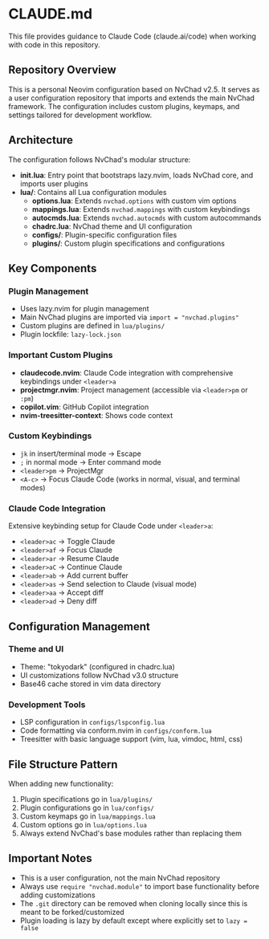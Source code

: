 # CLAUDE.md

This file provides guidance to Claude Code (claude.ai/code) when working with code in this repository.

## Repository Overview

This is a personal Neovim configuration based on NvChad v2.5. It serves as a user configuration repository that imports and extends the main NvChad framework. The configuration includes custom plugins, keymaps, and settings tailored for development workflow.

## Architecture

The configuration follows NvChad's modular structure:

- **init.lua**: Entry point that bootstraps lazy.nvim, loads NvChad core, and imports user plugins
- **lua/**: Contains all Lua configuration modules
  - **options.lua**: Extends `nvchad.options` with custom vim options
  - **mappings.lua**: Extends `nvchad.mappings` with custom keybindings
  - **autocmds.lua**: Extends `nvchad.autocmds` with custom autocommands
  - **chadrc.lua**: NvChad theme and UI configuration
  - **configs/**: Plugin-specific configuration files
  - **plugins/**: Custom plugin specifications and configurations

## Key Components

### Plugin Management
- Uses lazy.nvim for plugin management
- Main NvChad plugins are imported via `import = "nvchad.plugins"`
- Custom plugins are defined in `lua/plugins/`
- Plugin lockfile: `lazy-lock.json`

### Important Custom Plugins
- **claudecode.nvim**: Claude Code integration with comprehensive keybindings under `<leader>a`
- **projectmgr.nvim**: Project management (accessible via `<leader>pm` or `:pm`)
- **copilot.vim**: GitHub Copilot integration
- **nvim-treesitter-context**: Shows code context

### Custom Keybindings
- `jk` in insert/terminal mode → Escape
- `;` in normal mode → Enter command mode
- `<leader>pm` → ProjectMgr
- `<A-c>` → Focus Claude Code (works in normal, visual, and terminal modes)

### Claude Code Integration
Extensive keybinding setup for Claude Code under `<leader>a`:
- `<leader>ac` → Toggle Claude
- `<leader>af` → Focus Claude  
- `<leader>ar` → Resume Claude
- `<leader>aC` → Continue Claude
- `<leader>ab` → Add current buffer
- `<leader>as` → Send selection to Claude (visual mode)
- `<leader>aa` → Accept diff
- `<leader>ad` → Deny diff

## Configuration Management

### Theme and UI
- Theme: "tokyodark" (configured in chadrc.lua)
- UI customizations follow NvChad v3.0 structure
- Base46 cache stored in vim data directory

### Development Tools
- LSP configuration in `configs/lspconfig.lua`
- Code formatting via conform.nvim in `configs/conform.lua`
- Treesitter with basic language support (vim, lua, vimdoc, html, css)

## File Structure Pattern

When adding new functionality:
1. Plugin specifications go in `lua/plugins/`
2. Plugin configurations go in `lua/configs/`
3. Custom keymaps go in `lua/mappings.lua`
4. Custom options go in `lua/options.lua`
5. Always extend NvChad's base modules rather than replacing them

## Important Notes

- This is a user configuration, not the main NvChad repository
- Always use `require "nvchad.module"` to import base functionality before adding customizations
- The `.git` directory can be removed when cloning locally since this is meant to be forked/customized
- Plugin loading is lazy by default except where explicitly set to `lazy = false`